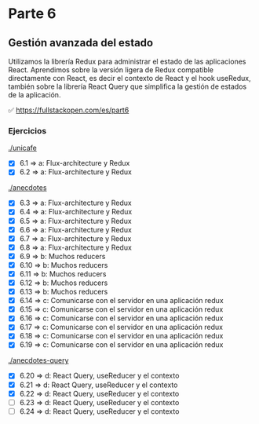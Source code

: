 # Parte 6

## Gestión avanzada del estado

Utilizamos la librería Redux para administrar el estado de las aplicaciones React. Aprendimos sobre la versión ligera de Redux compatible directamente con React, es decir el contexto de React y el hook useRedux, también sobre la librería React Query que simplifica la gestión de estados de la aplicación.

✅ https://fullstackopen.com/es/part6

### Ejercicios

[./unicafe](https://github.com/ignacioFernandezJeansalle/fullstackopen-part6-redux-and-query/tree/main/unicafe)

- [x] 6.1 => a: Flux-architecture y Redux
- [x] 6.2 => a: Flux-architecture y Redux

[./anecdotes](https://github.com/ignacioFernandezJeansalle/fullstackopen-part6-redux-and-query/tree/main/anecdotes)

- [x] 6.3 => a: Flux-architecture y Redux
- [x] 6.4 => a: Flux-architecture y Redux
- [x] 6.5 => a: Flux-architecture y Redux
- [x] 6.6 => a: Flux-architecture y Redux
- [x] 6.7 => a: Flux-architecture y Redux
- [x] 6.8 => a: Flux-architecture y Redux
- [x] 6.9 => b: Muchos reducers
- [x] 6.10 => b: Muchos reducers
- [x] 6.11 => b: Muchos reducers
- [x] 6.12 => b: Muchos reducers
- [x] 6.13 => b: Muchos reducers
- [x] 6.14 => c: Comunicarse con el servidor en una aplicación redux
- [x] 6.15 => c: Comunicarse con el servidor en una aplicación redux
- [x] 6.16 => c: Comunicarse con el servidor en una aplicación redux
- [x] 6.17 => c: Comunicarse con el servidor en una aplicación redux
- [x] 6.18 => c: Comunicarse con el servidor en una aplicación redux
- [x] 6.19 => c: Comunicarse con el servidor en una aplicación redux

[./anecdotes-query](https://github.com/ignacioFernandezJeansalle/fullstackopen-part6-redux-and-query/tree/main/anecdotes-query)

- [x] 6.20 => d: React Query, useReducer y el contexto
- [x] 6.21 => d: React Query, useReducer y el contexto
- [x] 6.22 => d: React Query, useReducer y el contexto
- [ ] 6.23 => d: React Query, useReducer y el contexto
- [ ] 6.24 => d: React Query, useReducer y el contexto
